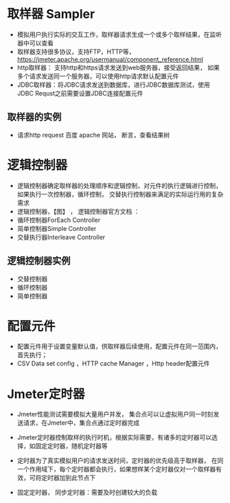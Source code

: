 # 取样器 Sampler 

* 模拟用户执行实际的交互工作，取样器请求生成一个或多个取样结果，在监听器中可以查看
* 取样器支持很多协议，支持FTP，HTTP等，https://jmeter.apache.org/usermanual/component_reference.html
* http取样器： 支持http和https请求发送到web服务器，接受返回结果， 如果多个请求发送同一个服务器，可以使用http请求默认配置元件
* JDBC取样器：将JDBC请求发送到数据库，进行JDBC数据库测试，使用JDBC Requst之前需要设置JDBC连接配置元件

## 取样器的实例

* 请求http request  百度 apache 网站， 断言，查看结果树


# 逻辑控制器

* 逻辑控制器确定取样器的处理顺序和逻辑控制，对元件的执行逻辑进行控制， 如果执行一次控制器，循环控制， 交替执行控制器来满足的实际运行用的复杂需求
* 逻辑控制器，【图】  ， 逻辑控制器官方文档 ：
* 循环控制器ForEach Controller
* 简单控制器Simple Controller
* 交替执行器Interleave Controller

## 逻辑控制器实例

* 交替控制器
* 循环控制器
* 简单控制器


#  配置元件

*  配置元件用于设置变量默认值，供取样器后续使用，配置元件在同一范围内，首先执行；
* CSV Data set config ，HTTP cache Manager ，Http header配置元件



# Jmeter定时器

* Jmeter性能测试需要模拟大量用户并发， 集合点可以让虚拟用户同一时刻发送请求，在Jmeter中，集合点通过定时器完成
* Jmeter定时器控制取样的执行时机，根据实际需要，有诸多的定时器可以选择，如固定定时器，随机定时器等
* 定时器为了真实模拟用户的请求发送时间，定时器的优先级高于取样器， 在同一个作用域下，每个定时器都会执行，如果想样某个定时器仅对一个取样器有效，可将定时器加到此节点下

*  固定定时器， 同步定时器：需要及时创建较大的负载



 

